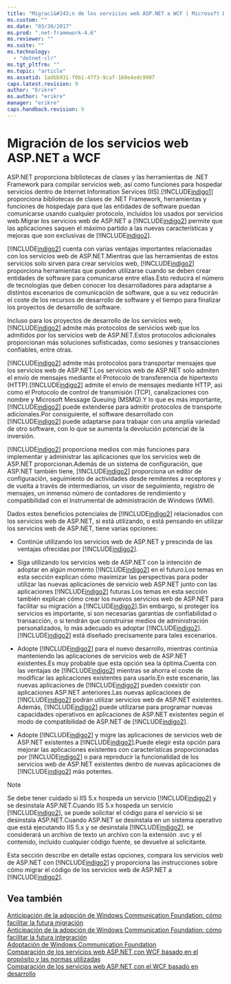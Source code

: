 ```yaml
---
title: "Migraci&#243;n de los servicios web ASP.NET a WCF | Microsoft Docs"
ms.custom: ""
ms.date: "03/30/2017"
ms.prod: ".net-framework-4.6"
ms.reviewer: ""
ms.suite: ""
ms.technology: 
  - "dotnet-clr"
ms.tgt_pltfrm: ""
ms.topic: "article"
ms.assetid: 1adbb931-f0b1-47f3-9caf-169e4edc9907
caps.latest.revision: 9
author: "Erikre"
ms.author: "erikre"
manager: "erikre"
caps.handback.revision: 9
---
```

# Migraci&#243;n de los servicios web ASP.NET a WCF
ASP.NET proporciona bibliotecas de clases y las herramientas de .NET Framework para compilar servicios web, así como funciones para hospedar servicios dentro de Internet Information Services \(IIS\).[!INCLUDE[indigo1](../../../../includes/indigo1-md.md)] proporciona bibliotecas de clases de .NET Framework, herramientas y funciones de hospedaje para que las entidades de software puedan comunicarse usando cualquier protocolo, incluidos los usados por servicios web.Migrar los servicios web de ASP.NET a [!INCLUDE[indigo2](../../../../includes/indigo2-md.md)] permite que las aplicaciones saquen el máximo partido a las nuevas características y mejoras que son exclusivas de [!INCLUDE[indigo2](../../../../includes/indigo2-md.md)].  
  
 [!INCLUDE[indigo2](../../../../includes/indigo2-md.md)] cuenta con varias ventajas importantes relacionadas con los servicios web de ASP.NET.Mientras que las herramientas de estos servicios solo sirven para crear servicios web, [!INCLUDE[indigo2](../../../../includes/indigo2-md.md)] proporciona herramientas que pueden utilizarse cuando se deben crear entidades de software para comunicarse entre ellas.Esto reducirá el número de tecnologías que deben conocer los desarrolladores para adaptarse a distintos escenarios de comunicación de software, que a su vez reducirán el coste de los recursos de desarrollo de software y el tiempo para finalizar los proyectos de desarrollo de software.  
  
 Incluso para los proyectos de desarrollo de los servicios web, [!INCLUDE[indigo2](../../../../includes/indigo2-md.md)] admite más protocolos de servicios web que los admitidos por los servicios web de ASP.NET.Estos protocolos adicionales proporcionan más soluciones sofisticadas, como sesiones y transacciones confiables, entre otras.  
  
 [!INCLUDE[indigo2](../../../../includes/indigo2-md.md)] admite más protocolos para transportar mensajes que los servicios web de ASP.NET.Los servicios web de ASP.NET solo admiten el envío de mensajes mediante el Protocolo de transferencia de hipertexto \(HTTP\).[!INCLUDE[indigo2](../../../../includes/indigo2-md.md)] admite el envío de mensajes mediante HTTP, así como el Protocolo de control de transmisión \(TCP\), canalizaciones con nombre y Microsoft Message Queuing \(MSMQ\).Y lo que es más importante, [!INCLUDE[indigo2](../../../../includes/indigo2-md.md)] puede extenderse para admitir protocolos de transporte adicionales.Por consiguiente, el software desarrollado con [!INCLUDE[indigo2](../../../../includes/indigo2-md.md)] puede adaptarse para trabajar con una amplia variedad de otro software, con lo que se aumenta la devolución potencial de la inversión.  
  
 [!INCLUDE[indigo2](../../../../includes/indigo2-md.md)] proporciona medios con más funciones para implementar y administrar las aplicaciones que los servicios web de ASP.NET proporcionan.Además de un sistema de configuración, que ASP.NET también tiene, [!INCLUDE[indigo2](../../../../includes/indigo2-md.md)] proporciona un editor de configuración, seguimiento de actividades desde remitentes a receptores y de vuelta a través de intermediarios, un visor de seguimiento, registro de mensajes, un inmenso número de contadores de rendimiento y compatibilidad con el Instrumental de administración de Windows \(WMI\).  
  
 Dados estos beneficios potenciales de [!INCLUDE[indigo2](../../../../includes/indigo2-md.md)] relacionados con los servicios web de ASP.NET, si está utilizando, o está pensando en utilizar los servicios web de ASP.NET, tiene varias opciones:  
  
-   Continúe utilizando los servicios web de ASP.NET y prescinda de las ventajas ofrecidas por [!INCLUDE[indigo2](../../../../includes/indigo2-md.md)].  
  
-   Siga utilizando los servicios web de ASP.NET con la intención de adoptar en algún momento [!INCLUDE[indigo2](../../../../includes/indigo2-md.md)] en el futuro.Los temas en esta sección explican cómo maximizar las perspectivas para poder utilizar las nuevas aplicaciones de servicio web ASP.NET junto con las aplicaciones [!INCLUDE[indigo2](../../../../includes/indigo2-md.md)] futuras.Los temas en esta sección también explican cómo crear los nuevos servicios web de ASP.NET para facilitar su migración a [!INCLUDE[indigo2](../../../../includes/indigo2-md.md)].Sin embargo, si proteger los servicios es importante, si son necesarias garantías de confiabilidad o transacción, o si tendrán que construirse medios de administración personalizados, lo más adecuado es adoptar [!INCLUDE[indigo2](../../../../includes/indigo2-md.md)].[!INCLUDE[indigo2](../../../../includes/indigo2-md.md)] está diseñado precisamente para tales escenarios.  
  
-   Adopte [!INCLUDE[indigo2](../../../../includes/indigo2-md.md)] para el nuevo desarrollo, mientras continúa manteniendo las aplicaciones de servicios web de ASP.NET existentes.Es muy probable que esta opción sea la óptima.Cuenta con las ventajas de [!INCLUDE[indigo2](../../../../includes/indigo2-md.md)] mientras se ahorra el coste de modificar las aplicaciones existentes para usarlo.En este escenario, las nuevas aplicaciones de [!INCLUDE[indigo2](../../../../includes/indigo2-md.md)] pueden coexistir con aplicaciones ASP.NET anteriores.Las nuevas aplicaciones de [!INCLUDE[indigo2](../../../../includes/indigo2-md.md)] podrán utilizar servicios web de ASP.NET existentes. Además, [!INCLUDE[indigo2](../../../../includes/indigo2-md.md)] puede utilizarse para programar nuevas capacidades operativos en aplicaciones de ASP.NET existentes según el modo de compatibilidad de ASP.NET de  [!INCLUDE[indigo2](../../../../includes/indigo2-md.md)].  
  
-   Adopte [!INCLUDE[indigo2](../../../../includes/indigo2-md.md)] y migre las aplicaciones de servicios web de ASP.NET existentes a [!INCLUDE[indigo2](../../../../includes/indigo2-md.md)].Puede elegir esta opción para mejorar las aplicaciones existentes con características proporcionadas por [!INCLUDE[indigo2](../../../../includes/indigo2-md.md)] o para reproducir la funcionalidad de los servicios web de ASP.NET existentes dentro de nuevas aplicaciones de [!INCLUDE[indigo2](../../../../includes/indigo2-md.md)] más potentes.  
  
> [!NOTE]
>  Se debe tener cuidado si IIS 5.x hospeda un servicio [!INCLUDE[indigo2](../../../../includes/indigo2-md.md)] y se desinstala ASP.NET.Cuando IIS 5.x hospeda un servicio [!INCLUDE[indigo2](../../../../includes/indigo2-md.md)], se puede solicitar el código para el servicio si se desinstala ASP.NET.Cuando ASP.NET se desinstala en un sistema operativo que está ejecutando IIS 5.x y se desinstala [!INCLUDE[indigo2](../../../../includes/indigo2-md.md)], se considerará un archivo de texto un archivo con la extensión .svc y el contenido, incluido cualquier código fuente, se devuelve al solicitante.  
  
 Esta sección describe en detalle estas opciones, compara los servicios web de ASP.NET con [!INCLUDE[indigo2](../../../../includes/indigo2-md.md)] y proporciona las instrucciones sobre cómo migrar el código de los servicios web de ASP.NET a [!INCLUDE[indigo2](../../../../includes/indigo2-md.md)].  
  
## Vea también  
 [Anticipación de la adopción de Windows Communication Foundation: cómo facilitar la futura migración](../../../../docs/framework/wcf/feature-details/anticipating-adopting-wcf-migration.md)   
 [Anticipación de la adopción de Windows Communication Foundation: cómo facilitar la futura integración](../../../../docs/framework/wcf/feature-details/anticipating-adopting-the-wcf-easing-future-integration.md)   
 [Adoptación de Windows Communication Foundation](../../../../docs/framework/wcf/feature-details/adopting-wcf.md)   
 [Comparación de los servicios web ASP.NET con WCF basado en el propósito y las normas utilizadas](../../../../docs/framework/wcf/feature-details/comparing-aspnet-web-services-to-wcf-based-on-purpose-and-standards-used.md)   
 [Comparación de los servicios web ASP.NET con el WCF basado en desarrollo](../../../../docs/framework/wcf/feature-details/comparing-aspnet-web-services-to-wcf-based-on-development.md)